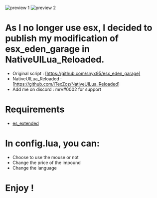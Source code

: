 ![preview 1](https://imgur.com/yBcWr8Y.png)
![preview 2](https://imgur.com/ZoaSLq4.png)

# As I no longer use esx, I decided to publish my modification of esx_eden_garage in NativeUILua_Reloaded.

- Original script : [https://github.com/snyx95/esx_eden_garage]
- NativeUILua_Reloaded : [https://github.com/iTexZoz/NativeUILua_Reloaded]
- Add me on discord : mrv#0002 for support

# Requirements

- [es_extended](https://github.com/ESX-Org/es_extended)

# In config.lua, you can:

- Choose to use the mouse or not
- Change the price of the impound
- Change the language

# Enjoy !
